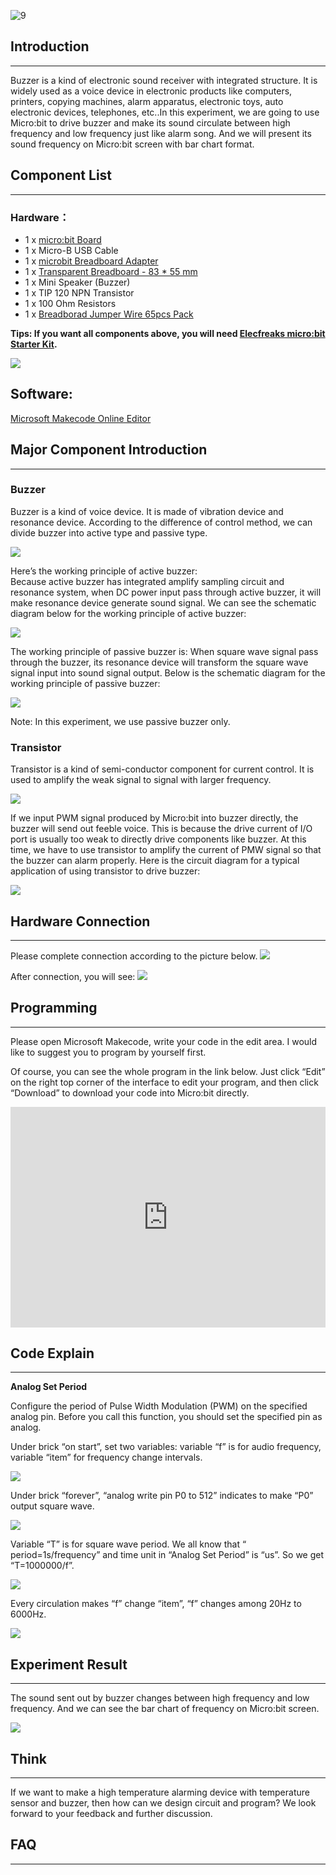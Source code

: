 ![9](https://i.imgur.com/nCSnCEt.jpg)  

## Introduction  
---

Buzzer is a kind of electronic sound receiver with integrated structure. It is widely used as a voice device in electronic products like computers, printers, copying machines, alarm apparatus, electronic toys, auto electronic devices, telephones, etc..In this experiment, we are going to use Micro:bit to drive buzzer and make its sound circulate between high frequency and low frequency just like alarm song. And we will present its sound frequency on Micro:bit screen with bar chart format. 


## Component List  
---  

### Hardware：

- 1 x [micro:bit Board](http://www.elecfreaks.com/estore/bbc-micro-bit-board-for-coding-programming.html)  
- 1 x Micro-B USB Cable  
- 1 x [microbit Breadboard Adapter](http://www.elecfreaks.com/estore/microbit-breadboard-adapter.html)  
- 1 x [Transparent Breadboard - 83 * 55 mm](http://www.elecfreaks.com/estore/transparent-breadboard-83-55-mm.html)  
- 1 x Mini Speaker (Buzzer)  
- 1 x TIP 120 NPN Transistor  
- 1 x 100 Ohm Resistors  
- 1 x [Breadborad Jumper Wire 65pcs Pack](http://www.elecfreaks.com/estore/breadborad-jumper-wire-65pcs-pack.html)  

**Tips: If you want all components above, you will need [Elecfreaks micro:bit Starter Kit](http://www.elecfreaks.com/estore/elecfreaks-micro-bit-starter-kit-795.html).**  

![](https://i.imgur.com/W4tseua.jpg)  


## Software:  

[Microsoft Makecode Online Editor](https://makecode.microbit.org/)  


## Major Component Introduction    
---  

### Buzzer  

Buzzer is a kind of voice device. It is made of vibration device and resonance device. According to the difference of control method, we can divide buzzer into active type and passive type.   

![](https://i.imgur.com/KfDVHIk.jpg)   

Here’s the working principle of active buzzer:   
Because active buzzer has integrated amplify sampling circuit and resonance system, when DC power input pass through active buzzer, it will make resonance device generate sound signal. We can see the schematic diagram below for the working principle of active buzzer:  

![](https://i.imgur.com/spNnKiB.jpg)     

The working principle of passive buzzer is: When square wave signal pass through the buzzer, its resonance device will transform the square wave signal input into sound signal output. Below is the schematic diagram for the working principle of passive buzzer:   

![](https://i.imgur.com/kNHyjjl.jpg)   
 
Note: In this experiment, we use passive buzzer only.   

### Transistor  

Transistor is a kind of semi-conductor component for current control. It is used to amplify the weak signal to signal with larger frequency.  

![](https://i.imgur.com/LEvAFS5.jpg)  

If we input PWM signal produced by Micro:bit into buzzer directly, the buzzer will send out feeble voice. This is because the drive current of I/O port is usually too weak to directly drive components like buzzer. At this time, we have to use transistor to amplify the current of PMW signal so that the buzzer can alarm properly. Here is the circuit diagram for a typical application of using transistor to drive buzzer:  

![](https://i.imgur.com/ZhQ3fhv.jpg)  


## Hardware Connection  
---  

Please complete connection according to the picture below.
![](https://i.imgur.com/YTNuh7H.jpg)

After connection, you will see:
![](https://i.imgur.com/iYiZM7O.jpg)  


## Programming
---

Please open Microsoft Makecode, write your code in the edit area. I would like to suggest you to program by yourself first. 

Of course, you can see the whole program in the link below. Just click “Edit” on the right top corner of the interface to edit your program, and then click “Download” to download your code into Micro:bit directly.

<div style="position:relative;height:0;padding-bottom:70%;overflow:hidden;"><iframe style="position:absolute;top:0;left:0;width:100%;height:100%;" src="https://makecode.microbit.org/#pub:_9k7bPrCdue1Y" frameborder="0" sandbox="allow-popups allow-forms allow-scripts allow-same-origin"></iframe></div>


## Code Explain
---

**Analog Set Period**

Configure the period of Pulse Width Modulation (PWM) on the specified analog pin. Before you call this function, you should set the specified pin as analog.

Under brick “on start”, set two variables: variable “f” is for audio frequency, variable “item” for frequency change intervals. 

![](https://i.imgur.com/Jwr97SA.jpg)

Under brick “forever”, “analog write pin P0 to 512” indicates to make “P0” output square wave.

![](https://i.imgur.com/40bHXlV.jpg)

Variable “T” is for square wave period. We all know that “ period=1s/frequency” and time unit in  “Analog Set Period” is “us”. So we get “T=1000000/f”. 

![](https://i.imgur.com/uIUqFVh.jpg)

Every circulation makes “f” change “item”, “f” changes among 20Hz to 6000Hz.

![](https://i.imgur.com/TNh0ZHb.jpg)


## Experiment Result  
---  

The sound sent out by buzzer changes between high frequency and low frequency. And we can see the bar chart of frequency on Micro:bit screen.

![](https://i.imgur.com/2AJXtVY.gif)

 
## Think     
---  

If we want to make a high temperature alarming device with temperature sensor and buzzer, then how can we design circuit and program? We look forward to your feedback and further discussion.   



## FAQ  
---  

   

